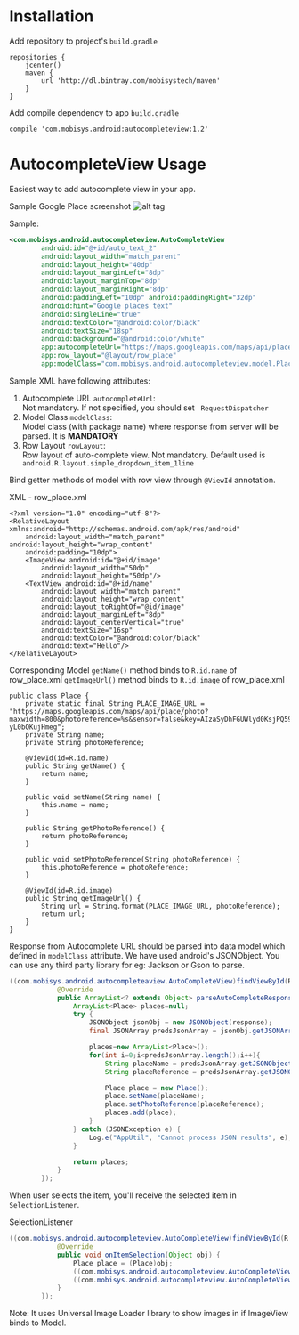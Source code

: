 
Installation
====================
Add repository to project's ```build.gradle```
```
repositories {
    jcenter()
    maven {
        url 'http://dl.bintray.com/mobisystech/maven'
    }
}
```
Add compile dependency to app ```build.gradle```
```
compile 'com.mobisys.android:autocompleteview:1.2'
```
AutocompleteView Usage
====================

Easiest way to add autocomplete view in your app.

Sample Google Place screenshot
![alt tag](https://raw.githubusercontent.com/mobisystech/autocompleteview/master/AutoCompleteView/Screenshot_2015-06-25-18-31-33.png)

Sample:
```xml
<com.mobisys.android.autocompleteview.AutoCompleteView
        android:id="@+id/auto_text_2"
        android:layout_width="match_parent"
        android:layout_height="40dp"
        android:layout_marginLeft="8dp"
        android:layout_marginTop="8dp"
        android:layout_marginRight="8dp"
        android:paddingLeft="10dp" android:paddingRight="32dp"
        android:hint="Google places text"
       	android:singleLine="true"
       	android:textColor="@android:color/black"
        android:textSize="18sp"
        android:background="@android:color/white"
    	app:autocompleteUrl="https://maps.googleapis.com/maps/api/place/autocomplete/json?sensor=false&amp;key=AIzaSyDhFGUWlyd0KsjPQ59ATr-yL0bQKujHmeg&amp;input="
        app:row_layout="@layout/row_place"
        app:modelClass="com.mobisys.android.autocompleteview.model.Place"/>
```	  

Sample XML have following attributes:<br/>
1) Autocomplete URL ```autocompleteUrl```:<br/> Not mandatory. If not specified, you should set ``` RequestDispatcher``` <br/>
2) Model Class ```modelClass```:<br/> Model class (with package name) where response from server will be parsed. It is <b>MANDATORY</b><br/>
3) Row Layout ```rowLayout```:<br/> Row layout of auto-complete view. Not mandatory. Default used is ``` android.R.layout.simple_dropdown_item_1line```

Bind getter methods of model with row view through ```@ViewId``` annotation.

XML - row_place.xml
```
<?xml version="1.0" encoding="utf-8"?>
<RelativeLayout xmlns:android="http://schemas.android.com/apk/res/android"
    android:layout_width="match_parent" android:layout_height="wrap_content"
    android:padding="10dp">
    <ImageView android:id="@+id/image"
        android:layout_width="50dp"
        android:layout_height="50dp"/>
    <TextView android:id="@+id/name"
        android:layout_width="match_parent"
        android:layout_height="wrap_content"
        android:layout_toRightOf="@id/image"
        android:layout_marginLeft="8dp"
        android:layout_centerVertical="true"
        android:textSize="16sp"
        android:textColor="@android:color/black"
        android:text="Hello"/>
</RelativeLayout>
```
Corresponding Model
```getName()``` method binds to ```R.id.name``` of row_place.xml
```getImageUrl()``` method binds to ```R.id.image``` of row_place.xml
```
public class Place {
    private static final String PLACE_IMAGE_URL = "https://maps.googleapis.com/maps/api/place/photo?maxwidth=800&photoreference=%s&sensor=false&key=AIzaSyDhFGUWlyd0KsjPQ59ATr-yL0bQKujHmeg";
    private String name;
    private String photoReference;

    @ViewId(id=R.id.name)
    public String getName() {
        return name;
    }

    public void setName(String name) {
        this.name = name;
    }

    public String getPhotoReference() {
        return photoReference;
    }

    public void setPhotoReference(String photoReference) {
        this.photoReference = photoReference;
    }

    @ViewId(id=R.id.image)
    public String getImageUrl() {
        String url = String.format(PLACE_IMAGE_URL, photoReference);
        return url;
    }
}
```


Response from Autocomplete URL should be parsed into data model which defined in ```modelClass``` attribute. We have used android's JSONObject. You can use any third party library for eg: Jackson or Gson to parse.

```java
((com.mobisys.android.autocompleteaview.AutoCompleteView)findViewById(R.id.auto_text_2)).setParser(new AutoCompleteView.AutoCompleteResponseParser() {
			@Override
			public ArrayList<? extends Object> parseAutoCompleteResponse(String response) {
				ArrayList<Place> places=null;
				try {
					JSONObject jsonObj = new JSONObject(response);
					final JSONArray predsJsonArray = jsonObj.getJSONArray("predictions");

					places=new ArrayList<Place>();
					for(int i=0;i<predsJsonArray.length();i++){
						String placeName = predsJsonArray.getJSONObject(i).getString("description");
						String placeReference = predsJsonArray.getJSONObject(i).getString("reference");

						Place place = new Place();
						place.setName(placeName);
						place.setPhotoReference(placeReference);
						places.add(place);
					}
				} catch (JSONException e) {
					Log.e("AppUtil", "Cannot process JSON results", e);
				}

				return places;
			}
		});
```

When user selects the item, you'll receive the selected item in ```SelectionListener```.

SelectionListener
```Java
((com.mobisys.android.autocompleteview.AutoCompleteView)findViewById(R.id.auto_text_2)).setSelectionListener(new AutoCompleteView.AutoCompleteItemSelectionListener() {
			@Override
			public void onItemSelection(Object obj) {
				Place place = (Place)obj;
				((com.mobisys.android.autocompleteview.AutoCompleteView)findViewById(R.id.auto_text_2)).setText(place.getName());
				((com.mobisys.android.autocompleteview.AutoCompleteView)findViewById(R.id.auto_text_2)).clearFocus();
			}
		});
```

Note: It uses Universal Image Loader library to show images in if ImageView binds to Model.
